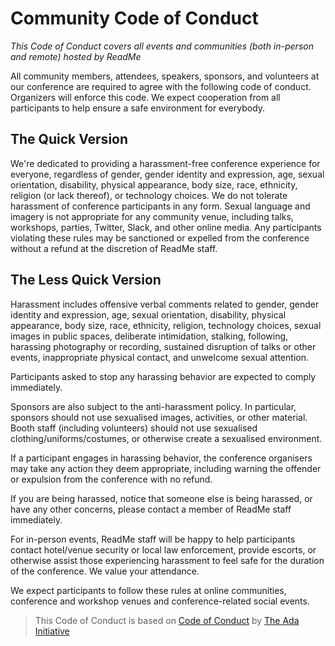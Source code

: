 # Community Code of Conduct
_This Code of Conduct covers all events and communities (both in-person and remote) hosted by ReadMe_

All community members, attendees, speakers, sponsors, and volunteers at our conference are required to agree with the following code of conduct. Organizers will enforce this code. We expect cooperation from all participants to help ensure a safe environment for everybody.

## The Quick Version
We're dedicated to providing a harassment-free conference experience for everyone, regardless of gender, gender identity and expression, age, sexual orientation, disability, physical appearance, body size, race, ethnicity, religion (or lack thereof), or technology choices. We do not tolerate harassment of conference participants in any form. Sexual language and imagery is not appropriate for any community venue, including talks, workshops, parties, Twitter, Slack, and other online media. Any participants violating these rules may be sanctioned or expelled from the conference without a refund at the discretion of ReadMe staff.

## The Less Quick Version
Harassment includes offensive verbal comments related to gender, gender identity and expression, age, sexual orientation, disability, physical appearance, body size, race, ethnicity, religion, technology choices, sexual images in public spaces, deliberate intimidation, stalking, following, harassing photography or recording, sustained disruption of talks or other events, inappropriate physical contact, and unwelcome sexual attention.

Participants asked to stop any harassing behavior are expected to comply immediately.

Sponsors are also subject to the anti-harassment policy. In particular, sponsors should not use sexualised images, activities, or other material. Booth staff (including volunteers) should not use sexualised clothing/uniforms/costumes, or otherwise create a sexualised environment.

If a participant engages in harassing behavior, the conference organisers may take any action they deem appropriate, including warning the offender or expulsion from the conference with no refund.

If you are being harassed, notice that someone else is being harassed, or have any other concerns, please contact a member of ReadMe staff immediately.

For in-person events, ReadMe staff will be happy to help participants contact hotel/venue security or local law enforcement, provide escorts, or otherwise assist those experiencing harassment to feel safe for the duration of the conference. We value your attendance.

We expect participants to follow these rules at online communities, conference and workshop venues and conference-related social events.

> This Code of Conduct is based on [Code of Conduct](http://2012.jsconf.us/#/about) by [The Ada Initiative](http://geekfeminism.wikia.com/wiki/Conference_anti-harassment/Policy)
